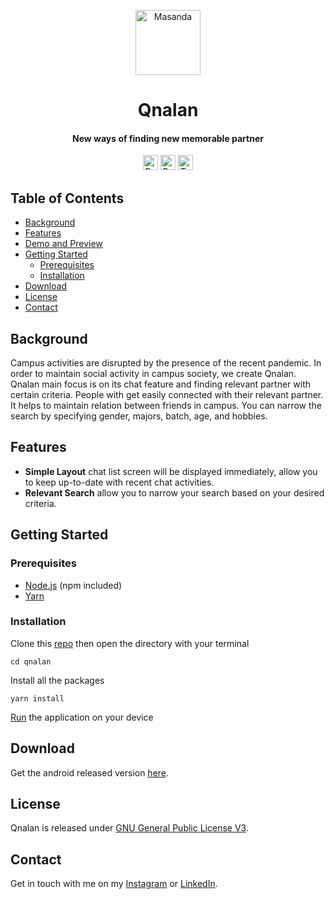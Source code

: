 <!-- HEADER -->
<p align="center">
  <img src="https://user-images.githubusercontent.com/33638021/118342328-0e2ef600-b54d-11eb-8d4c-68059d7c01aa.png" alt="Masanda" width="104">
  <h1 align="center">Qnalan</h1>
</p>

<!-- DESCRIPTION -->
<h4 align="center">New ways of finding new memorable partner</h4>

<!-- DEPENDENCIES -->
<p align="center">
  <img src="https://img.shields.io/badge/react-17.0.1-green" alt="React 17.0.1" height="24">
  <img src="https://img.shields.io/badge/react--native-0.64.1-green" alt="React Native 0.64.1" height="24">
  <img src="https://img.shields.io/badge/typescript-3.8.3-blue" alt="Typescript 3.8.3" height="24">
</p>

<!-- TABLE OF CONTENTS -->
## Table of Contents

* [Background](#background)
* [Features](#features)
* [Demo and Preview](#demo-preview)
* [Getting Started](#getting-started)
  * [Prerequisites](#prerequisites)
  * [Installation](#installation)
* [Download](#download)
* [License](#license)
* [Contact](#contact)

<!-- BACKGROUND -->
## Background <a name="background"></a>
<p>
Campus activities are disrupted by the presence of the recent pandemic. In order to maintain social activity in campus society, we create Qnalan. Qnalan main focus is on its chat feature and finding relevant partner with certain criteria. People with get easily connected with their relevant partner. It helps to maintain relation between friends in campus. You can narrow the search by specifying gender, majors, batch, age, and hobbies.
</p>

<!-- FEATURES -->
## Features <a name="features"></a>
* **Simple Layout** chat list screen will be displayed immediately, allow you to keep up-to-date with recent chat activities.
* **Relevant Search** allow you to narrow your search based on your desired criteria.

<!-- DEMO AND PREVIEW -->
<!-- ## Demo and Preview <a name="demo-preview"></a>
### Search and Sort & Search Item with Barcode
<img src="https://user-images.githubusercontent.com/33638021/118388159-e757e900-b64c-11eb-81cc-d82e7b54af1b.gif" alt="Masanda Search Sort Preview" height="600"> &nbsp;&nbsp; <img src="https://user-images.githubusercontent.com/33638021/118388432-a234b680-b64e-11eb-965f-a615299cfa21.gif" alt="Masanda Search Scanned Barcode Preview" height="600">

### Add New Item with Autopick Barcode & Add New Item with Barcode Scanned
<img src="https://user-images.githubusercontent.com/33638021/118388530-51718d80-b64f-11eb-9ba5-d620c44e50eb.gif" alt="Masanda Add New Item with Autopick Barcode" height="600"> &nbsp;&nbsp; <img src="https://user-images.githubusercontent.com/33638021/118391153-0b232b00-b65d-11eb-8ad9-9d586f06bdeb.gif" alt="Masanda  Add New Item with Barcode Scanned" height="600"> -->

<!-- GETTING STARTED -->
## Getting Started <a name="getting-started"></a>
### Prerequisites <a name="prerequisites"></a>
* [Node.js](https://nodejs.org/en/download/) (npm included)
* [Yarn](https://classic.yarnpkg.com/en/docs/getting-started)

### Installation <a name="installation"></a>
Clone this [repo](https://github.com/TaufanP/masanda) then open the directory with your terminal
```
cd qnalan
```
Install all the packages
```
yarn install
```
[Run](https://reactnative.dev/docs/running-on-device) the application on your device

<!-- DOWNLOAD -->
## Download <a name="download"></a>
Get the android released version [here](http://bit.ly/MasandaApp).

<!-- LICENSE -->
## License <a name="license"></a>
Qnalan is released under [GNU General Public License V3](https://github.com/TaufanP/masanda/blob/main/LICENSE).

<!-- CONTACT -->
## Contact <a name="contact"></a>
Get in touch with me on my [Instagram](https://www.instagram.com/profennador/) or [LinkedIn](https://www.linkedin.com/in/taufan-p/).
